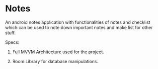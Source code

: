 # Notes

An android notes application with functionalities of notes and checklist
which can be used to note down important notes and make list for other stuff.

Specs:

1. Full MVVM Architecture used for the project.

2. Room Library for database manipulations.
